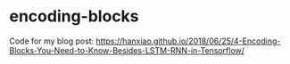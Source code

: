 # encoding-blocks

Code for my blog post: https://hanxiao.github.io/2018/06/25/4-Encoding-Blocks-You-Need-to-Know-Besides-LSTM-RNN-in-Tensorflow/
